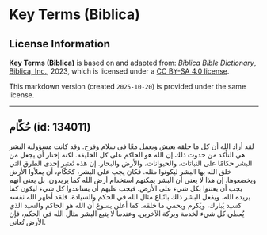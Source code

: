 # Key Terms (Biblica)

## License Information

**Key Terms (Biblica)** is based on and adapted from: _Biblica Bible Dictionary_, [Biblica, Inc.](https://www.biblica.com/), 2023, which is licensed under a [CC BY-SA 4.0 license](https://creativecommons.org/licenses/by-sa/4.0/legalcode.en).

This markdown version (created `2025-10-20`) is provided under the same license.



--------------------------------

## حُكّام (id: 134011)

لقد أراد الله أن كل ما خلقه يعيش ويعمل معًا في سلام وفرح. وقد كانت مسؤولية البشر هي التأكد من حدوث ذلك.إن الله هو الحاكم على كل الخليقة. لكنه إختار أن يجعل من البشر حكامًا على النباتات، والحيوانات، والأرض والبحار. إن هذه تُعتبر إحدى الطرق التي خلق الله بها البشر ليكونوا مثله. فكان يجب على البشر، كحُكّام، أن يملأوا الأرض ويخضعوها. إن هذا لا يعني أن البشر يمكنهم استخدام أرض الله كما يريدون. بل يعني أنهم يجب أن يعتنوا بكل شيء على الأرض. فيجب عليهم أن يساعدوا كل شيء ليكون كما يريده الله. ويفعل البشر ذلك باتّباع مثال الله في الحكم والسيادة. فلقد أظهر الله نفسه كسيد يُبارك، ويُكرم ويحمي ما خلقه. كما أعلن يسوع أن الله هو الحاكم والسيد الذي يُعطي كل شيء لخدمة وبركة الآخرين. وعندما لا يتبع البشر مثال الله في الحكم، فإن الأرض تُعاني.


